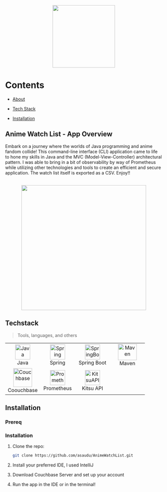 <div align="center">
  <img height="200" src="https://github.com/asaudu/AnimeWatchList/assets/94813320/ed2493e4-ee43-4905-985c-20dcbb1ff683">
</div>

# Contents

  - [About](#anime-watch-list---app-overview)
  - [Tech Stack](#techstack)

  - [Installation](#installation)


## Anime Watch List - App Overview

Embark on a journey where the worlds of Java programming and anime fandom collide! This command-line interface (CLI) application came to life to hone my skills in Java and the MVC (Model-View-Controller)
architectural pattern. I was able to bring in a bit of observability by way of Prometheus while utilizing other technologies and tools to create an efficient and secure application. The watch list itself
is exported as a CSV. Enjoy!!

<br/>

<div align="center">
<img height="400" src="https://github.com/asaudu/AnimeWatchList/assets/94813320/7fdb0c45-620b-4f99-b4a6-d115c3860244">
</div>



## Techstack


> Tools, languages, and others

<table align="center">
  <tr>
    <td align="center" width="96">
        <img src="https://github.com/asaudu/AnimeWatchList/assets/94813320/45ff9aaa-9551-4677-8709-d08bf665ce7c" width="48" height="48" alt="Java" />
      <br>Java
    </td>
    <td align="center" width="96">
        <img src="https://github.com/asaudu/AnimeWatchList/assets/94813320/8def4a7d-fce4-455d-95b8-d0ce8d217988" width="48" height="48" alt="Spring" />
      <br>Spring
    </td>
    <td align="center" width="96">
        <img src="https://github.com/asaudu/AnimeWatchList/assets/94813320/c9050248-e7c1-4b75-97ec-7aaf10af316a" width="48" height="48" alt="SpringBoot" />
      <br>Spring Boot
    </td>
    <td align="center" width="96">
        <img src="https://github.com/asaudu/AnimeWatchList/assets/94813320/439d16fd-9cbb-4275-b79b-9c82273770bf" width="60" height="52" alt="Maven" />
      <br>Maven
    </td>
    </tr>
    <tr>
    <td align="center" width="96">
        <img src="https://github.com/asaudu/AnimeWatchList/assets/94813320/4383fc4b-80c7-4ace-b87b-29d4315f36f5" width="60" height="60" alt="Couchbase" />
      <br>Coouchbase
    </td>
    <td align="center" width="96">
        <img src="https://github.com/asaudu/AnimeWatchList/assets/94813320/d49f795f-fc24-4f6a-a094-086a564e2421" width="48" height="48" alt="Prometheus" />
      <br>Prometheus
    </td>
    <td align="center" width="96">
        <img src="https://github.com/asaudu/AnimeWatchList/assets/94813320/ae6d19a4-86ad-463c-be11-c08c366f0158" width="48" height="48" alt="KitsuAPI" />
      <br>Kitsu API
    </td>
    </tr>
  
</table>

## Installation

### Prereq

### Installation

1. Clone the repo:
   ```sh
   git clone https://github.com/asaudu/AnimeWatchList.git
   ```
2. Install your preferred IDE, I used IntelliJ
   
3. Download Couchbase Server and set up your account

4. Run the app in the IDE or in the terminal!

